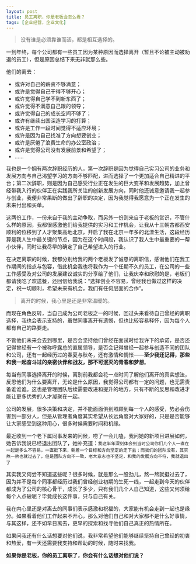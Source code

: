 ```yaml
---
layout: post
title: 员工离职，你是老板会怎么看？
tags: [企业经营，企业文化]
---
```


>没有谁是必须靠谁而活，都是相互选择的。

一到年终，每个公司都有一些员工因为某种原因而选择离开（暂且不论被主动被劝退的员工），但是原因总结下来无非就那么些。

他们的离去：

* 或许对自己的薪资不够满意；
* 或许是觉得自己干得不够开心；
* 或许觉得自己学不到新东西了；
* 或许觉得不满意自己跟的领导；
* 或许觉得自己的成长空间不够了；
* 或许有继续出国深造学习的打算；
* 或许是工作一段时间觉得不适应环境；
* 或许是因为自己找准了方向想要创业；
* 或许是厌倦了浪费生命的办公室政治；
* 或许是觉得公司没有发展前景和希望了；
* ......


我也是一个拥有两次辞职经历的人，第一次辞职是因为觉得自己实习公司的业务和发展方向与自己渴望学习的方向不够匹配，进而选择了一个更加适合自己精进的平台；第二次辞职，则是因为自己感受行业正在发生的巨大变革和发展趋势，加上曾经带我入行的伙伴正在实践我所关注的创新发展方向，同时他还诚意邀请我一起参与创业，我便非常果断的做出了辞职的决定，因为我觉得我愿意为一个正在发生的未来付出和买单。

这两份工作，一份来自于我的主动争取，而另外一份则来自于老板的赏识，不管什么样的原因，我都很感激他们给我提供的实习和工作机会，让我从十三朝古都西安顺利的位移到了人才聚集高地北京，开启了我在北京一年多的北漂生活，这段经历算是我人生中最关键的节点，因为在这个时间段，我认识了我人生中最重要的一帮小伙伴，同时让我尽早的确定了自己希望进入的行业。

在决定离职的时候，我都分别给我的两个老板发了诚恳的离职信，感谢他们在我工作期间的指点与包容，借此机会我也将我作为一个任期不久的员工，在公司的一些工作感受及对公司的发展建议诚实的分享给了他们，让我庆幸和欣慰的是，老板们都请我吃了欢送餐，还回信给我说：“选择创业不容易，曾经我也做过这样的决定，祝一切顺利，希望未来有机会，我们有任何层面的合作”。

>离开的时候，我心里是还是非常温暖的。

而现在角色反转，当自己成为公司老板之一的时候，回过头来看待自己曾经的离职选择，我也会表示支持的，虽然同事离开有遗憾，但也比较容易释怀，因为每个人都有自己的路要走。

不管他们未来会去到哪里，是否会坚持他们曾经在面试时给我许下的承诺，是否还记得曾经有一个被称呼露总的直属领导，是否会记得曾经一起参与创造不同的团队和公司，还有一起经历过的春夏与秋冬，还有激情和惆怅——**至少我还记得，那些和我一起奋斗过的亲密伙伴和战友，那不可泯灭的青春和梦想**。
 
每当有同事选择离开的时候，离别前我都会花一点时间了解他们离开的真实想法，反思他们为什么要离开，无论是什么原因，我觉得公司都有一定的问题，也无需责备谁谁谁。这也是管理团队后续需要改进和提升的地方，只有不断的反思和改进才能让更多优秀的人才凝聚在一起。

公司的发展，很多决策和决定，并不能面面俱到照顾到每一个人的感受，势必会伤害到一部分人，但是从管理者角度其实希望从长远角度对大家好的，只是是否能够让大家感受到这种用心，很多时候需要时间和机缘。

最近收到一个老下属同事发来的问候，唠了一会儿嗑，我问她的新项目进展如何，她告诉我说已经退出团队了，她补充道：`我这半年深刻体会到当时公司你们几个人一直在一起是多么不容易，一直挺下来，朝着一个目标和方向坚定的走下去；而我们的团队没有，其实熬一熬也就过去了，但是团队方向不一致，老大意志也不坚定，和我的发展方向不符，我就退出了`

其实我又何尝不知道这些呢？很多时候，就是那么一股劲儿，熬一熬就挺过去了，因为并不是每个同事都经历过我们曾经创业初期的生死一线，一起走到今天的伙伴都成为了公司的核心骨干，成长了多少，只有我们几个人自己知道，这些又何须给每个人点破呢？毕竟成长这件事，只与自己有关。

我在内心里还是对离去的同事们表示感激和祝福的，大家能有机会走到一起也是缘分。如果看着他们工作起来不开心，那么对他们自己和对大家都不是什么好事情，与其这样，还不如早日离去，更早的探索和找寻他们自己真正的热情所在。

如果问我还有什么话想要对他们说，我非常希望他们能够继续坚持自己曾经的初衷和热爱，有一天还需要我支持和帮助的时候，随时来找我。

**如果你是老板，你的员工离职了，你会有什么话想对他们说？**







